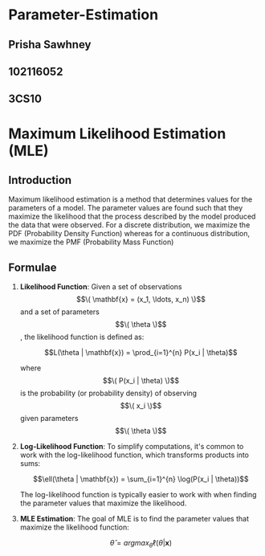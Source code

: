 # Parameter-Estimation
## Prisha Sawhney
## 102116052
## 3CS10

# Maximum Likelihood Estimation (MLE)

## Introduction
Maximum likelihood estimation is a method that determines values for the parameters of a model. The parameter values are found such that they maximize the likelihood that the process described by the model produced the data that were observed.
For a discrete distribution, we maximize the PDF (Probability Density Function) whereas for a continuous distribution, we maximize the PMF (Probability Mass Function)

## Formulae

1. **Likelihood Function**:
   Given a set of observations $$\( \mathbf{x} = (x_1, \ldots, x_n) \)$$ and a set of parameters $$\( \theta \)$$, the likelihood function is defined as:

   $$L(\theta | \mathbf{x}) = \prod_{i=1}^{n} P(x_i | \theta)$$

   where $$\( P(x_i | \theta) \)$$ is the probability (or probability density) of observing $$\( x_i \)$$ given parameters $$\( \theta \)$$

2. **Log-Likelihood Function**:
   To simplify computations, it's common to work with the log-likelihood function, which transforms products into sums:

   $$\ell(\theta | \mathbf{x}) = \sum_{i=1}^{n} \log(P(x_i | \theta))$$

   The log-likelihood function is typically easier to work with when finding the parameter values that maximize the likelihood.

3. **MLE Estimation**:
   The goal of MLE is to find the parameter values that maximize the likelihood function:

   $$\hat{\theta} = {argmax}_{\theta} \ell(\theta | \mathbf{x})$$

